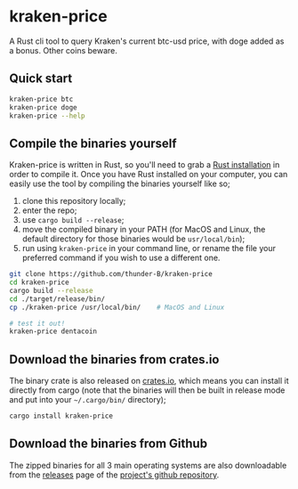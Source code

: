 # kraken-price
A Rust cli tool to query Kraken's current btc-usd price, with doge added as a bonus. Other coins beware.

## Quick start
```bash
kraken-price btc
kraken-price doge
kraken-price --help
```

## Compile the binaries yourself
Kraken-price is written in Rust, so you'll need to grab a [Rust installation](https://www.rust-lang.org/) in order to compile it. Once you have Rust installed on your computer, you can easily use the tool by compiling the binaries yourself like so;
1. clone this repository locally;
2. enter the repo;
3. use `cargo build --release`;
4. move the compiled binary in your PATH (for MacOS and Linux, the default directory for those binaries would be `usr/local/bin`);
5. run using `kraken-price` in your command line, or rename the file your preferred command if you wish to use a different one.

```bash
git clone https://github.com/thunder-B/kraken-price
cd kraken-price
cargo build --release
cd ./target/release/bin/
cp ./kraken-price /usr/local/bin/    # MacOS and Linux

# test it out!
kraken-price dentacoin
```

## Download the binaries from crates.io
The binary crate is also released on [crates.io](https://crates.io/), which means you can install it directly from cargo (note that the binaries will then be built in release mode and put into your `~/.cargo/bin/` directory);
```bash
cargo install kraken-price
```

## Download the binaries from Github
The zipped binaries for all 3 main operating systems are also downloadable from the [releases](https://github.com/thunder-B/kraken-price/releases) page of the [project's github repository](https://github.com/thunder-B/kraken-price).